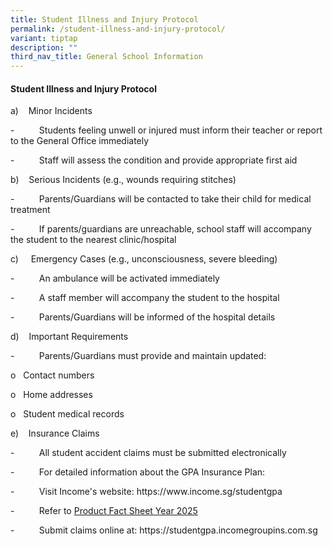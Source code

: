 ```yaml
---
title: Student Illness and Injury Protocol
permalink: /student-illness-and-injury-protocol/
variant: tiptap
description: ""
third_nav_title: General School Information
---
```

<h4><strong>Student Illness and Injury Protocol</strong></h4>
<p>a)&nbsp;&nbsp;&nbsp; Minor Incidents</p>
<p>-&nbsp;&nbsp;&nbsp;&nbsp;&nbsp;&nbsp;&nbsp;&nbsp;&nbsp; Students feeling
unwell or injured must inform their teacher or report to the General Office
immediately</p>
<p>-&nbsp;&nbsp;&nbsp;&nbsp;&nbsp;&nbsp;&nbsp;&nbsp;&nbsp; Staff will assess
the condition and provide appropriate first aid</p>
<p>b)&nbsp;&nbsp;&nbsp; Serious Incidents (e.g., wounds requiring stitches)</p>
<p>-&nbsp;&nbsp;&nbsp;&nbsp;&nbsp;&nbsp;&nbsp;&nbsp;&nbsp; Parents/Guardians
will be contacted to take their child for medical treatment</p>
<p>-&nbsp;&nbsp;&nbsp;&nbsp;&nbsp;&nbsp;&nbsp;&nbsp;&nbsp; If parents/guardians
are unreachable, school staff will accompany the student to the nearest
clinic/hospital</p>
<p>c)&nbsp;&nbsp;&nbsp;&nbsp; Emergency Cases (e.g., unconsciousness, severe
bleeding)</p>
<p>-&nbsp;&nbsp;&nbsp;&nbsp;&nbsp;&nbsp;&nbsp;&nbsp;&nbsp; An ambulance will
be activated immediately</p>
<p>-&nbsp;&nbsp;&nbsp;&nbsp;&nbsp;&nbsp;&nbsp;&nbsp;&nbsp; A staff member
will accompany the student to the hospital</p>
<p>-&nbsp;&nbsp;&nbsp;&nbsp;&nbsp;&nbsp;&nbsp;&nbsp;&nbsp; Parents/Guardians
will be informed of the hospital details</p>
<p>d)&nbsp;&nbsp;&nbsp; Important Requirements</p>
<p>-&nbsp;&nbsp;&nbsp;&nbsp;&nbsp;&nbsp;&nbsp;&nbsp;&nbsp; Parents/Guardians
must provide and maintain updated:</p>
<p>o&nbsp;&nbsp; Contact numbers</p>
<p>o&nbsp;&nbsp; Home addresses</p>
<p>o&nbsp;&nbsp; Student medical records</p>
<p>e)&nbsp;&nbsp;&nbsp; Insurance Claims</p>
<p>-&nbsp;&nbsp;&nbsp;&nbsp;&nbsp;&nbsp;&nbsp;&nbsp;&nbsp; All student accident
claims must be submitted electronically</p>
<p>-&nbsp;&nbsp;&nbsp;&nbsp;&nbsp;&nbsp;&nbsp;&nbsp;&nbsp; For detailed information
about the GPA Insurance Plan:</p>
<p>-&nbsp;&nbsp;&nbsp;&nbsp;&nbsp;&nbsp;&nbsp;&nbsp;&nbsp; Visit Income's
website: <a rel="noopener noreferrer nofollow" target="_blank">https://www.income.sg/studentgpa</a>
</p>
<p>-&nbsp;&nbsp;&nbsp;&nbsp;&nbsp;&nbsp;&nbsp;&nbsp;&nbsp; Refer to <a href="/files/4b__GP_Insurance_Product_Fact_Sheet__Year_2025_.pdf" rel="noopener noreferrer nofollow" target="_blank">Product Fact Sheet Year 2025</a>
</p>
<p>-&nbsp;&nbsp;&nbsp;&nbsp;&nbsp;&nbsp;&nbsp;&nbsp;&nbsp; Submit claims
online at: <a rel="noopener noreferrer nofollow" target="_blank">https://studentgpa.incomegroupins.com.sg</a>
</p>
<p></p>
<p></p>
<p>&nbsp;</p>
<p>&nbsp;</p>